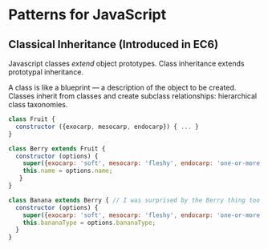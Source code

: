 # Patterns for **Java**Script

## **Class**ical Inheritance (Introduced in EC6)

Javascript classes _extend_ object prototypes. Class inheritance extends prototypal inheritance.

A class is like a blueprint — a description of the object to be created. Classes inherit from classes and create subclass relationships: hierarchical class taxonomies.

```js
class Fruit {
  constructor ({exocarp, mesocarp, endocarp}) { ... }
}

class Berry extends Fruit {
  constructor (options) {
    super({exocarp: 'soft', mesocarp: 'fleshy', endocarp: 'one-or-more'});
    this.name = options.name;
   }
}

class Banana extends Berry { // I was surprised by the Berry thing too
  constructor (options) {
    super({exocarp: 'soft', mesocarp: 'fleshy', endocarp: 'one-or-more', name: 'Banana'});
    this.bananaType = options.bananaType;
  }
}
```
